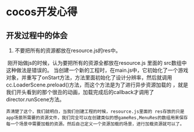 # cocos开发心得



## 开发过程中的体会

1. 不要把所有的资源都放在resource.js的res中。 

​        刚开始做js的时候，认为要把所有的资源全都放在resource.js 里面的 src数组中这种做法是错误的。
​	当创建一个新的工程时，在main.js中，它初始化了一个游戏对象，并重写了onStart方法，方法里面初始化了设计分辨率，然后就调用cc.LoaderScene.preload()方法，而这个方法是为了进行异步资源加载的 ，就是我们开头看到的那个很丑的动画，加载完成后的callback才调用了director.runScene方法。



	弄清楚了这个，我们就明白，当我们创建工程的时候，resource.js里面的 res存放的只是app场景所需要的资源文件，我们完全可以在创建类似的想gameRes,MenuRes的数组用来保存每一个场景中需要加载的资源。然后自己定义一个资源加载的场景，进行加载资源就可以了。